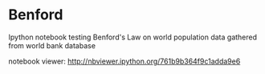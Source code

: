 Benford
=======

Ipython notebook testing Benford's Law on world population data gathered from world bank database

notebook viewer: http://nbviewer.ipython.org/761b9b364f9c1adda9e6
